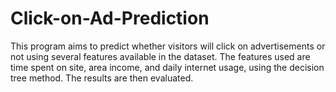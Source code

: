 # Click-on-Ad-Prediction
This program aims to predict whether visitors will click on advertisements or not using several features available in the dataset. The features used are time spent on site, area income, and daily internet usage, using the decision tree method. The results are then evaluated.
